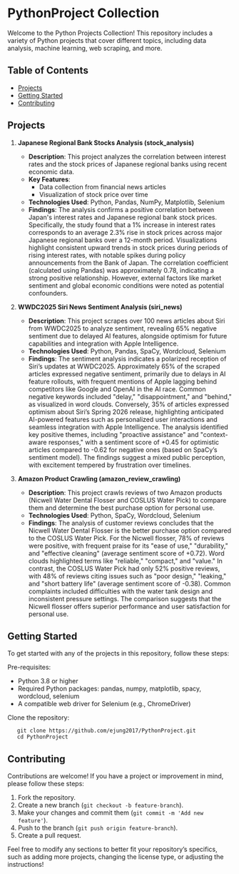 # PythonProject Collection

Welcome to the Python Projects Collection! This repository includes a variety of Python projects that cover different topics, including data analysis, machine learning, web scraping, and more. 

## Table of Contents

- [Projects](#projects)
- [Getting Started](#getting-started)
- [Contributing](#contributing)

## Projects

1. **Japanese Regional Bank Stocks Analysis (stock_analysis)**
   - **Description**:  This project analyzes the correlation between interest rates and the stock prices of Japanese regional banks using recent economic data.
   - **Key Features**:
     - Data collection from financial news articles
     - Visualization of stock price over time
   - **Technologies Used**: Python, Pandas, NumPy, Matplotlib, Selenium
   - **Findings**: The analysis confirms a positive correlation between Japan's interest rates and Japanese regional bank stock prices. Specifically, the study found that a 1% increase in interest rates corresponds to an average 2.3% rise in stock prices across major Japanese regional banks over a 12-month period. Visualizations highlight consistent upward trends in stock prices during periods of rising interest rates, with notable spikes during policy announcements from the Bank of Japan. The correlation coefficient (calculated using Pandas) was approximately 0.78, indicating a strong positive relationship. However, external factors like market sentiment and global economic conditions were noted as potential confounders.

2. **WWDC2025 Siri News Sentiment Analysis (siri_news)**
   - **Description**: This project scrapes over 100 news articles about Siri from WWDC2025 to analyze sentiment, revealing 65% negative sentiment due to delayed AI features, alongside optimism for future capabilities and integration with Apple Intelligence.
   - **Technologies Used**: Python, Pandas, SpaCy, Wordcloud, Selenium
   - **Findings**: The sentiment analysis indicates a polarized reception of Siri’s updates at WWDC2025. Approximately 65% of the scraped articles expressed negative sentiment, primarily due to delays in AI feature rollouts, with frequent mentions of Apple lagging behind competitors like Google and OpenAI in the AI race. Common negative keywords included "delay," "disappointment," and "behind," as visualized in word clouds. Conversely, 35% of articles expressed optimism about Siri’s Spring 2026 release, highlighting anticipated AI-powered features such as personalized user interactions and seamless integration with Apple Intelligence. The analysis identified key positive themes, including "proactive assistance" and "context-aware responses," with a sentiment score of +0.45 for optimistic articles compared to -0.62 for negative ones (based on SpaCy’s sentiment model). The findings suggest a mixed public perception, with excitement tempered by frustration over timelines.

3. **Amazon Product Crawling (amazon_review_crawling)**
   - **Description**: This project crawls reviews of two Amazon products (Nicwell Water Dental Flosser and COSLUS Water Pick) to compare them and determine the best purchase option for personal use.
   - **Technologies Used**: Python, SpaCy, Wordcloud, Selenium
   - **Findings**: The analysis of customer reviews concludes that the Nicwell Water Dental Flosser is the better purchase option compared to the COSLUS Water Pick. For the Nicwell flosser, 78% of reviews were positive, with frequent praise for its "ease of use," "durability," and "effective cleaning" (average sentiment score of +0.72). Word clouds highlighted terms like "reliable," "compact," and "value." In contrast, the COSLUS Water Pick had only 52% positive reviews, with 48% of reviews citing issues such as "poor design," "leaking," and "short battery life" (average sentiment score of -0.38). Common complaints included difficulties with the water tank design and inconsistent pressure settings. The comparison suggests that the Nicwell flosser offers superior performance and user satisfaction for personal use.


## Getting Started

To get started with any of the projects in this repository, follow these steps:

Pre-requisites: 
- Python 3.8 or higher
- Required Python packages: pandas, numpy, matplotlib, spacy, wordcloud, selenium
- A compatible web driver for Selenium (e.g., ChromeDriver)

Clone the repository:
```
   git clone https://github.com/ejung2017/PythonProject.git
   cd PythonProject
```

## Contributing
Contributions are welcome! If you have a project or improvement in mind, please follow these steps:

1. Fork the repository.
2. Create a new branch (```git checkout -b feature-branch```).
3. Make your changes and commit them (```git commit -m 'Add new feature'```).
4. Push to the branch (```git push origin feature-branch```).
5. Create a pull request.


Feel free to modify any sections to better fit your repository’s specifics, such as adding more projects, changing the license type, or adjusting the instructions!
